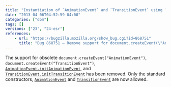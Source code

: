 ```yaml
---
title: "Instantiation of `AnimationEvent` and `TransitionEvent` using `Document.createEvent()` is no longer allowed"
date: "2013-04-06T04:52:59-04:00"
categories: ["dom"]
tags: []
versions: ["23", "24-esr"]
references:
    - url: "https://bugzilla.mozilla.org/show_bug.cgi?id=868751"
      title: "Bug 868751 – Remove support for document.createEvent(\"AnimationEvent\"), document.createEvent(\"TransitionEvent\"), AnimationEvent.initAnimationEvent, and TransitionEvent.initTransitionEvent"
---
```

The support for obsolete `document.createEvent("AnimationEvent")`, `document.createEvent("TransitionEvent")`, [`AnimationEvent.initAnimationEvent`](https://developer.mozilla.org/docs/Web/API/AnimationEvent#initAnimationEvent), and [`TransitionEvent.initTransitionEvent`](https://developer.mozilla.org/docs/Web/API/TransitionEvent#initTransitionEvent) has been removed. Only the standard constructors, [`AnimationEvent`](https://developer.mozilla.org/docs/Web/API/AnimationEvent.AnimationEvent) and [`TransitionEvent`](https://developer.mozilla.org/docs/Web/API/TransitionEvent.TransitionEvent) are now allowed.
